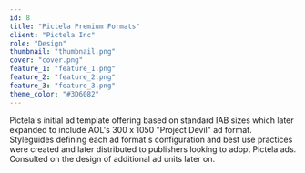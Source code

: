 ```yaml
---
id: 8
title: "Pictela Premium Formats"
client: "Pictela Inc"
role: "Design"
thumbnail: "thumbnail.png"
cover: "cover.png"
feature_1: "feature_1.png"
feature_2: "feature_2.png"
feature_3: "feature_3.png"
theme_color: "#3D6082"
---
```


Pictela's initial ad template offering based on standard IAB sizes which later expanded to include AOL's 300 x 1050 "Project Devil" ad format. Styleguides defining each ad format's configuration and best use practices were created and later distributed to publishers looking to adopt Pictela ads. Consulted on the design of additional ad units later on.
